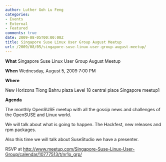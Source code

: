 ```yaml
---
author: Luther Goh Lu Feng
categories:
- Events
- External
- Featured
comments: true
date: 2009-08-05T00:00:00Z
title: Singapore Suse Linux User Group August Meetup
url: /2009/08/05/singapore-suse-linux-user-group-august-meetup/
---
```


<strong>What</strong>
Singapore Suse Linux User Group August Meetup

<strong>When</strong>
Wednesday, August 5, 2009 7:00 PM

<strong>Where</strong>

New Horizons
Tiong Bahru plaza Level 18 central place
Singapore meetup1

<strong>Agenda</strong>

The monthly OpenSUSE meetup with all the gossip news and challenges of the OpenSUSE and Linux world.

We will talk about what is going to happen. The Hackfest, new releases and rpm packages.

Also this time we will talk about SuseStudio we have a presenter.

RSVP at <a href="http://www.meetup.com/Singapore-Suse-Linux-User-Group/calendar/10777513/t/nr1o_grp/">http://www.meetup.com/Singapore-Suse-Linux-User-Group/calendar/10777513/t/nr1o_grp/</a>
